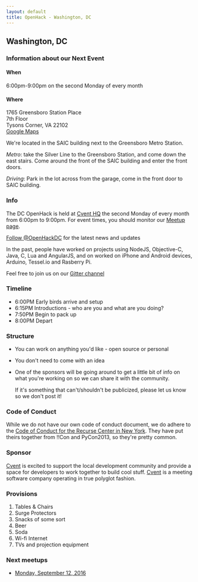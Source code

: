 ```yaml
---
layout: default
title: OpenHack - Washington, DC
---
```


## Washington, DC

### Information about our Next Event

#### When

6:00pm-9:00pm on the second Monday of every month

#### Where

1765 Greensboro Station Place<br />
7th Floor<br />
Tysons Corner, VA 22102<br />
<a href="https://www.google.com/maps?f=q&hl=en&q=1765+Greensboro+Station+Place+7th+Floor,+Tysons+Corner,+VA+22102" target="_blank">Google Maps</a><br />

We're located in the SAIC building next to the Greensboro Metro Station.

*Metro*: take the Silver Line to the Greensboro Station, and come down the east stairs. Come around the front of the SAIC building and enter the front doors.

*Driving*: Park in the lot across from the garage, come in the front door to SAIC building.

### Info

The DC OpenHack is held at [Cvent HQ](http://www.cvent.com) the second Monday of every month from 6:00pm to 9:00pm. For event times, you should monitor our <a href="http://www.meetup.com/OpenHack-DC" target="_blank">Meetup page</a>.

<a href="http://twitter.com/intent/user?screen_name=OpenHackDC" target="_blank">Follow @OpenHackDC</a> for the latest news and updates

In the past, people have worked on projects using NodeJS, Objective-C, Java, C, Lua and AngularJS, and on worked on iPhone and Android devices, Arduino, Tessel.io and Rasberry Pi.

Feel free to join us on our [Gitter channel](https://gitter.im/openhack-dc/Lobby)

### Timeline

* 6:00PM Early birds arrive and setup
* 6:15PM Introductions - who are you and what are you doing?
* 7:50PM Begin to pack up
* 8:00PM Depart

### Structure

* You can work on anything you'd like - open source or personal
* You don't need to come with an idea
* One of the sponsors will be going around to get a little bit of info on what you're working on so we can share it with the community.

  If it's something that can't/shouldn't be publicized, please let us know so we don't post it!

### Code of Conduct

While we do not have our own code of conduct document, we do adhere to the
[Code of Conduct for the Recurse Center in New York](https://www.recurse.com/code-of-conduct).
They have put theirs together from !!Con and PyCon2013, so they're pretty common.

### Sponsor

[Cvent](http://www.cvent.com) is excited to support the local development community and provide a space for developers to work together to build cool stuff. [Cvent](http://www.cvent.com) is a meeting software company operating in true polyglot fashion.

### Provisions

1. Tables & Chairs
1. Surge Protectors
1. Snacks of some sort
1. Beer
1. Soda
1. Wi-fi Internet
1. TVs and projection equipment

### Next meetups

 * [Monday, September 12, 2016](https://www.meetup.com/OpenHack-DC/events/233059853/)
